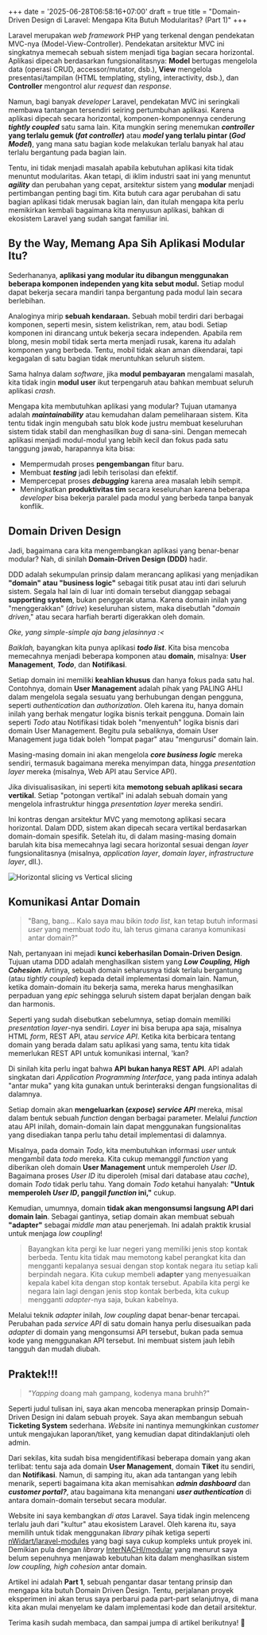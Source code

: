 +++
date = '2025-06-28T06:58:16+07:00'
draft = true
title = "Domain-Driven Design di Laravel: Mengapa Kita Butuh Modularitas? (Part 1)"
+++

Laravel merupakan _web framework_ PHP yang terkenal dengan pendekatan MVC-nya (Model-View-Controller).
Pendekatan arsitektur MVC ini singkatnya memecah sebuah sistem menjadi tiga bagian secara horizontal.
Aplikasi dipecah berdasarkan fungsionalitasnya: **Model** bertugas mengelola data (operasi CRUD, accessor/mutator, dsb.),
**View** mengelola presentasi/tampilan (HTML templating, styling, interactivity, dsb.),
dan **Controller** mengontrol alur _request_ dan _response_.

Namun, bagi banyak _developer_ Laravel, pendekatan MVC ini seringkali membawa tantangan tersendiri seiring pertumbuhan aplikasi.
Karena aplikasi dipecah secara horizontal, komponen-komponennya cenderung **_tightly coupled_** satu sama lain.
Kita mungkin sering menemukan **_controller_ yang terlalu gemuk (_fat controller_)** atau **_model_ yang terlalu pintar (_God Model_)**,
yang mana satu bagian kode melakukan terlalu banyak hal atau terlalu bergantung pada bagian lain.

Tentu, ini tidak menjadi masalah apabila kebutuhan aplikasi kita tidak menuntut modularitas.
Akan tetapi, di iklim industri saat ini yang menuntut **_agility_** dan perubahan yang cepat,
arsitektur sistem yang **modular** menjadi pertimbangan penting bagi tim.
Kita butuh cara agar perubahan di satu bagian aplikasi tidak merusak bagian lain,
dan itulah mengapa kita perlu memikirkan kembali bagaimana kita menyusun aplikasi,
bahkan di ekosistem Laravel yang sudah sangat familiar ini.


## By the Way, Memang Apa Sih Aplikasi Modular Itu?

Sederhananya, **aplikasi yang modular itu dibangun menggunakan beberapa komponen independen yang kita sebut modul.**
Setiap modul dapat bekerja secara mandiri tanpa bergantung pada modul lain secara berlebihan.

Analoginya mirip **sebuah kendaraan.** Sebuah mobil terdiri dari berbagai komponen, seperti mesin, sistem kelistrikan, rem, atau bodi.
Setiap komponen ini dirancang untuk bekerja secara independen. Apabila rem blong, mesin mobil tidak serta merta menjadi rusak,
karena itu adalah komponen yang berbeda. Tentu, mobil tidak akan aman dikendarai,
tapi kegagalan di satu bagian tidak meruntuhkan seluruh sistem.

Sama halnya dalam _software_, jika **modul pembayaran** mengalami masalah, kita tidak ingin **modul user**
ikut terpengaruh atau bahkan membuat seluruh aplikasi _crash_.

Mengapa kita membutuhkan aplikasi yang modular? Tujuan utamanya adalah **_maintainability_** atau kemudahan dalam pemeliharaan sistem.
Kita tentu tidak ingin mengubah satu blok kode justru membuat keseluruhan sistem tidak stabil dan menghasilkan _bug_ di sana-sini.
Dengan memecah aplikasi menjadi modul-modul yang lebih kecil dan fokus pada satu tanggung jawab, harapannya kita bisa:
* Mempermudah proses **pengembangan** fitur baru.
* Membuat **_testing_** jadi lebih terisolasi dan efektif.
* Mempercepat proses **_debugging_** karena area masalah lebih sempit.
* Meningkatkan **produktivitas tim** secara keseluruhan karena beberapa _developer_ bisa bekerja paralel pada modul yang berbeda tanpa banyak konflik.


## Domain Driven Design

Jadi, bagaimana cara kita mengembangkan aplikasi yang benar-benar modular? Nah, di sinilah **Domain-Driven Design (DDD)** hadir.

DDD adalah sekumpulan prinsip dalam merancang aplikasi yang menjadikan **"domain" atau "business logic"** sebagai titik pusat
atau inti dari seluruh sistem. Segala hal lain di luar inti domain tersebut dianggap sebagai **supporting system**, bukan penggerak utama.
Karena domain inilah yang "menggerakkan" (_drive_) keseluruhan sistem, maka disebutlah "_domain driven_,"
atau secara harfiah berarti digerakkan oleh domain.

_Oke, yang simple-simple aja bang jelasinnya :<_

_Baiklah,_ bayangkan kita punya aplikasi **_todo list_**. Kita bisa mencoba memecahnya menjadi beberapa komponen atau **domain**,
misalnya: **User Management**, **_Todo_**, dan **Notifikasi**.

Setiap domain ini memiliki **keahlian khusus** dan hanya fokus pada satu hal. Contohnya, domain **User Management**
adalah pihak yang PALING AHLI dalam mengelola segala sesuatu yang berhubungan dengan pengguna, seperti _authentication_ dan _authorization_.
Oleh karena itu, hanya domain inilah yang berhak mengatur logika bisnis terkait pengguna.
Domain lain seperti _Todo_ atau Notifikasi tidak boleh "menyentuh" logika bisnis dari domain User Management.
Begitu pula sebaliknya, domain User Management juga tidak boleh "lompat pagar" atau "mengurusi" domain lain.

Masing-masing domain ini akan mengelola **_core business logic_** mereka sendiri, termasuk bagaimana mereka menyimpan data,
hingga _presentation layer_ mereka (misalnya, Web API atau Service API).

Jika divisualisasikan, ini seperti kita **memotong sebuah aplikasi secara vertikal**.
Setiap "potongan vertikal" ini adalah sebuah domain yang mengelola infrastruktur hingga _presentation layer_ mereka sendiri.

Ini kontras dengan arsitektur MVC yang memotong aplikasi secara horizontal.
Dalam DDD, sistem akan dipecah secara vertikal berdasarkan domain-domain spesifik.
Setelah itu, di dalam masing-masing domain barulah kita bisa memecahnya lagi secara horizontal
sesuai dengan _layer_ fungsionalitasnya (misalnya, _application layer_, _domain layer_, _infrastructure layer_, dll.).

![Horizontal slicing vs Vertical slicing](/blog/images/horizontal-vs-vertical-slicing.svg)


## Komunikasi Antar Domain

> "Bang, bang... Kalo saya mau bikin _todo list_, kan tetap butuh informasi _user_ yang membuat _todo_ itu,
> lah terus gimana caranya komunikasi antar domain?"

Nah, pertanyaan ini mejadi **kunci keberhasilan Domain-Driven Design**.
Tujuan utama DDD adalah menghasilkan sistem yang **_Low Coupling, High Cohesion_**.
Artinya, sebuah domain seharusnya tidak terlalu bergantung (atau _tightly coupled_) kepada detail implementasi domain lain.
Namun, ketika domain-domain itu bekerja sama, mereka harus menghasilkan perpaduan yang _epic_
sehingga seluruh sistem dapat berjalan dengan baik dan harmonis.

Seperti yang sudah disebutkan sebelumnya, setiap domain memiliki _presentation layer_-nya sendiri.
_Layer_ ini bisa berupa apa saja, misalnya HTML _form_, REST API, atau _service API_.
Ketika kita berbicara tentang domain yang berada dalam satu aplikasi yang sama,
tentu kita tidak memerlukan REST API untuk komunikasi internal, 'kan?  

Di sinilah kita perlu ingat bahwa **API bukan hanya REST API**. API adalah singkatan dari _Application Programming Interface_,
yang pada intinya adalah "antar muka" yang kita gunakan untuk berinteraksi dengan fungsionalitas di dalamnya.

Setiap domain akan **mengeluarkan (_expose_) _service API_** mereka, misal dalam bentuk sebuah _function_ dengan berbagai parameter.
Melalui _function_ atau API inilah, domain-domain lain dapat menggunakan fungsionalitas yang disediakan
tanpa perlu tahu detail implementasi di dalamnya.

Misalnya, pada domain _Todo_, kita membutuhkan informasi _user_ untuk mengambil data _todo_ mereka.
Kita cukup memanggil _function_ yang diberikan oleh domain **User Management** untuk memperoleh _User ID_.
Bagaimana proses _User ID_ itu diperoleh (misal dari database atau _cache_), domain _Todo_ tidak perlu tahu.
Yang domain _Todo_ ketahui hanyalah: **"Untuk memperoleh _User ID_, panggil _function_ ini,"** cukup.

Kemudian, umumnya, domain **tidak akan mengonsumsi langsung API dari domain lain**.
Sebagai gantinya, setiap domain akan membuat sebuah **"adapter"** sebagai _middle man_ atau penerjemah.
Ini adalah praktik krusial untuk menjaga _low coupling_!

> Bayangkan kita pergi ke luar negeri yang memiliki jenis stop kontak berbeda.
> Tentu kita tidak mau memotong kabel perangkat kita dan mengganti kepalanya sesuai dengan stop kontak negara itu setiap kali berpindah negara.
> Kita cukup membeli **adapter** yang menyesuaikan kepala kabel kita dengan stop kontak tersebut.
> Apabila kita pergi ke negara lain lagi dengan jenis stop kontak berbeda, kita cukup mengganti _adapter_-nya saja, bukan kabelnya.

Melalui teknik _adapter_ inilah, _low coupling_ dapat benar-benar tercapai. Perubahan pada _service API_ di satu domain
hanya perlu disesuaikan pada _adapter_ di domain yang mengonsumsi API tersebut, bukan pada semua kode yang menggunakan API tersebut.
Ini membuat sistem jauh lebih tangguh dan mudah diubah.


## Praktek!!!

> _"Yapping_ doang mah gampang, kodenya mana bruhh?"

Seperti judul tulisan ini, saya akan mencoba menerapkan prinsip Domain-Driven Design ini dalam sebuah proyek.
Saya akan membangun sebuah **Ticketing System** sederhana. _Website_ ini nantinya memungkinkan _customer_ untuk mengajukan laporan/tiket,
yang kemudian dapat ditindaklanjuti oleh admin.

Dari sekilas, kita sudah bisa mengidentifikasi beberapa domain yang akan terlibat: tentu saja ada domain **User Management**,
domain **Tiket** itu sendiri, dan **Notifikasi**. Namun, di samping itu, akan ada tantangan yang lebih menarik,
seperti bagaimana kita akan memisahkan **_admin dashboard_** dan **_customer portal?_**,
atau bagaimana kita menangani **_user authentication_** di antara domain-domain tersebut secara modular.

Website ini saya kembangkan _di atas_ Laravel. Saya tidak ingin melenceng terlalu jauh dari "kultur" atau ekosistem Laravel.
Oleh karena itu, saya memilih untuk tidak menggunakan _library_ pihak ketiga
seperti [nWidart/laravel-modules](https://github.com/nWidart/laravel-modules) yang bagi saya cukup kompleks untuk proyek ini. 
Demikian pula dengan _library_ [InterNACHI/modular](https://github.com/InterNACHI/modular) yang menurut saya
belum sepenuhnya menjawab kebutuhan kita dalam menghasilkan sistem _low coupling, high cohesion_ antar domain.

Artikel ini adalah **Part 1**, sebuah pengantar dasar tentang prinsip dan mengapa kita butuh Domain Driven Design.
Tentu, perjalanan proyek eksperimen ini akan terus saya perbarui pada part-part selanjutnya,
di mana kita akan mulai menyelam ke dalam implementasi kode dan detail arsitektur.

Terima kasih sudah membaca, dan sampai jumpa di artikel berikutnya! 👋

